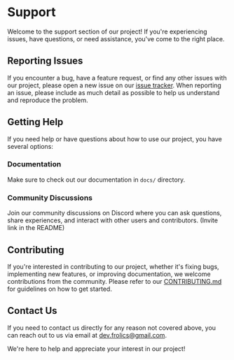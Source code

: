 # Support

Welcome to the support section of our project! If you're experiencing issues, have questions, or need assistance, you've come to the right place.

## Reporting Issues

If you encounter a bug, have a feature request, or find any other issues with our project, please open a new issue on our [issue tracker](https://github.com/rootCircle/docFiller/issues/new). When reporting an issue, please include as much detail as possible to help us understand and reproduce the problem.

## Getting Help

If you need help or have questions about how to use our project, you have several options:

### Documentation

Make sure to check out our documentation in `docs/` directory.

### Community Discussions

Join our community discussions on Discord where you can ask questions, share experiences, and interact with other users and contributors. (Invite link in the README)

## Contributing

If you're interested in contributing to our project, whether it's fixing bugs, implementing new features, or improving documentation, we welcome contributions from the community. Please refer to our [CONTRIBUTING.md](./CONTRIBUTING.md) for guidelines on how to get started.

## Contact Us

If you need to contact us directly for any reason not covered above, you can reach out to us via email at [dev.frolics@gmail.com](mailto:dev.frolics@gmail.com).

We're here to help and appreciate your interest in our project!
